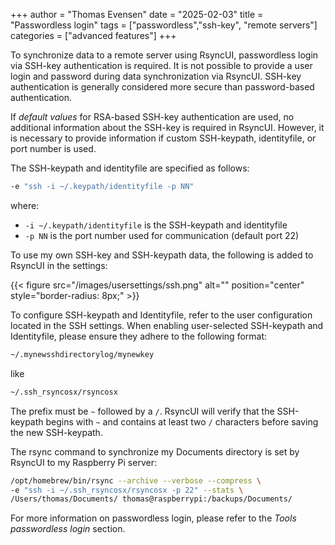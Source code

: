 +++
author = "Thomas Evensen"
date = "2025-02-03"
title = "Passwordless login"
tags = ["passwordless","ssh-key", "remote servers"]
categories = ["advanced features"]
+++

To synchronize data to a remote server using RsyncUI, passwordless login via SSH-key authentication is required. It is not possible to provide a user login and password during data synchronization via RsyncUI. SSH-key authentication is generally considered more secure than password-based authentication.

If *default values* for RSA-based SSH-key authentication are used, no additional information about the SSH-key is required in RsyncUI. However, it is necessary to provide information if custom SSH-keypath, identityfile, or port number is used.

The SSH-keypath and identityfile are specified as follows:

```bash
-e "ssh -i ~/.keypath/identityfile -p NN"
```

where:

- `-i ~/.keypath/identityfile` is the SSH-keypath and identityfile
- `-p NN` is the port number used for communication (default port 22)

To use my own SSH-key and SSH-keypath data, the following is added to RsyncUI in the settings:

{{< figure src="/images/usersettings/ssh.png" alt="" position="center" style="border-radius: 8px;" >}}

To configure SSH-keypath and Identityfile, refer to the user configuration located in the SSH settings. When enabling user-selected SSH-keypath and Identityfile, please ensure they adhere to the following format:

```bash
~/.mynewsshdirectorylog/mynewkey
```

like

```bash
~/.ssh_rsyncosx/rsyncosx
```

The prefix must be `~` followed by a `/`. RsyncUI will verify that the SSH-keypath begins with `~` and contains at least two `/` characters before saving the new SSH-keypath.

The rsync command to synchronize my Documents directory is set by RsyncUI to my Raspberry Pi server:

```bash
/opt/homebrew/bin/rsync --archive --verbose --compress \
-e "ssh -i ~/.ssh_rsyncosx/rsyncosx -p 22" --stats \
/Users/thomas/Documents/ thomas@raspberrypi:/backups/Documents/
```

For more information on passwordless login, please refer to the *Tools passwordless login* section.
